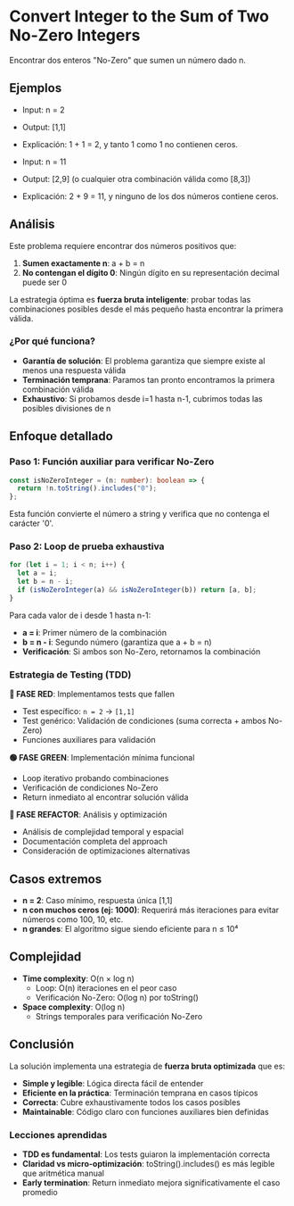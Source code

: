 # Convert Integer to the Sum of Two No-Zero Integers

Encontrar dos enteros "No-Zero" que sumen un número dado n.

## Ejemplos

- Input: n = 2
- Output: [1,1]
- Explicación: 1 + 1 = 2, y tanto 1 como 1 no contienen ceros.

- Input: n = 11
- Output: [2,9] (o cualquier otra combinación válida como [8,3])
- Explicación: 2 + 9 = 11, y ninguno de los dos números contiene ceros.

## Análisis

Este problema requiere encontrar dos números positivos que:

1. **Sumen exactamente n**: a + b = n
2. **No contengan el dígito 0**: Ningún dígito en su representación decimal puede ser 0

La estrategia óptima es **fuerza bruta inteligente**: probar todas las combinaciones posibles desde el más pequeño hasta encontrar la primera válida.

### ¿Por qué funciona?

- **Garantía de solución**: El problema garantiza que siempre existe al menos una respuesta válida
- **Terminación temprana**: Paramos tan pronto encontramos la primera combinación válida
- **Exhaustivo**: Si probamos desde i=1 hasta n-1, cubrimos todas las posibles divisiones de n

## Enfoque detallado

### Paso 1: Función auxiliar para verificar No-Zero

```typescript
const isNoZeroInteger = (n: number): boolean => {
  return !n.toString().includes("0");
};
```

Esta función convierte el número a string y verifica que no contenga el carácter '0'.

### Paso 2: Loop de prueba exhaustiva

```typescript
for (let i = 1; i < n; i++) {
  let a = i;
  let b = n - i;
  if (isNoZeroInteger(a) && isNoZeroInteger(b)) return [a, b];
}
```

Para cada valor de i desde 1 hasta n-1:

- **a = i**: Primer número de la combinación
- **b = n - i**: Segundo número (garantiza que a + b = n)
- **Verificación**: Si ambos son No-Zero, retornamos la combinación

### Estrategia de Testing (TDD)

**🔴 FASE RED**: Implementamos tests que fallen

- Test específico: `n = 2` → `[1,1]`
- Test genérico: Validación de condiciones (suma correcta + ambos No-Zero)
- Funciones auxiliares para validación

**🟢 FASE GREEN**: Implementación mínima funcional

- Loop iterativo probando combinaciones
- Verificación de condiciones No-Zero
- Return inmediato al encontrar solución válida

**🔵 FASE REFACTOR**: Análisis y optimización

- Análisis de complejidad temporal y espacial
- Documentación completa del approach
- Consideración de optimizaciones alternativas

## Casos extremos

- **n = 2**: Caso mínimo, respuesta única [1,1]
- **n con muchos ceros (ej: 1000)**: Requerirá más iteraciones para evitar números como 100, 10, etc.
- **n grandes**: El algoritmo sigue siendo eficiente para n ≤ 10⁴

## Complejidad

- **Time complexity**: O(n × log n)
  - Loop: O(n) iteraciones en el peor caso
  - Verificación No-Zero: O(log n) por toString()
- **Space complexity**: O(log n)
  - Strings temporales para verificación No-Zero

## Conclusión

La solución implementa una estrategia de **fuerza bruta optimizada** que es:

- **Simple y legible**: Lógica directa fácil de entender
- **Eficiente en la práctica**: Terminación temprana en casos típicos
- **Correcta**: Cubre exhaustivamente todos los casos posibles
- **Maintainable**: Código claro con funciones auxiliares bien definidas

### Lecciones aprendidas

- **TDD es fundamental**: Los tests guiaron la implementación correcta
- **Claridad vs micro-optimización**: toString().includes() es más legible que aritmética manual
- **Early termination**: Return inmediato mejora significativamente el caso promedio
